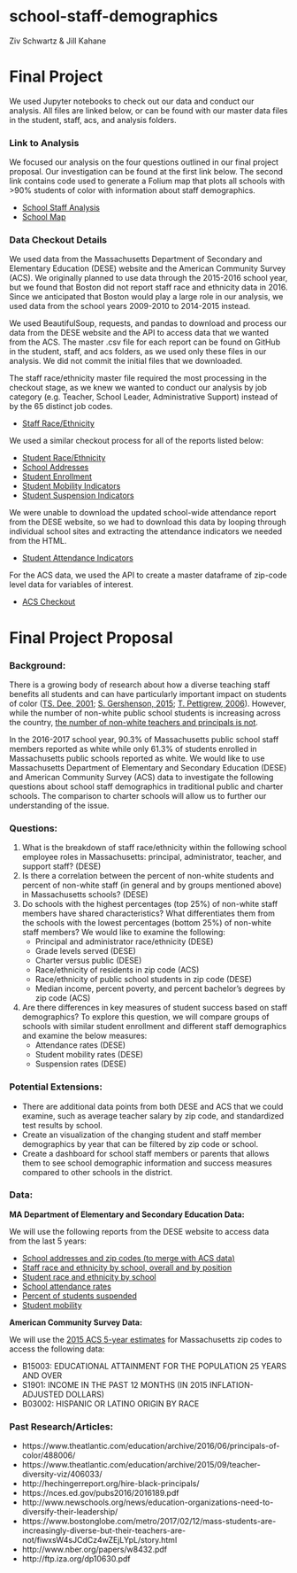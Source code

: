 # school-staff-demographics

Ziv Schwartz & Jill Kahane

<h1>Final Project</h1>
We used Jupyter notebooks to check out our data and conduct our analysis. All files are linked below, or can be found with our master data files in the student, staff, acs, and analysis folders.

<h3>Link to Analysis</h3>

We focused our analysis on the four questions outlined in our final project proposal. Our investigation can be found at the first link below. The second link contains code used to generate a Folium map that plots all schools with >90% students of color with information about staff demographics.
<ul>
<li><a href = "https://github.com/jill-k/school-staff-demographics/blob/master/analysis/School%20Staff%20Analysis.ipynb">School Staff Analysis</a></li>
<li><a href = "https://github.com/jill-k/school-staff-demographics/blob/master/analysis/School%20Map.ipynb">School Map</a></li>
</ul>


<h3>Data Checkout Details</h3>

We used data from the Massachusetts Department of Secondary and Elementary Education (DESE) website and the American Community Survey (ACS). We originally planned to use data through the 2015-2016 school year, but we found that Boston did not report staff race and ethnicity data in 2016. Since we anticipated that Boston would play a large role in our analysis, we used data from the school years 2009-2010 to 2014-2015 instead.

We used BeautifulSoup, requests, and pandas to download and process our data from the DESE website and the API to access data that we wanted from the ACS.  The master .csv file for each report can be found on GitHub in the student, staff, and acs folders, as we used only these files in our analysis. We did not commit the initial files that we downloaded.

The staff race/ethnicity master file required the most processing in the checkout stage, as we knew we wanted to conduct our analysis by job category (e.g. Teacher, School Leader, Administrative Support) instead of by the 65 distinct job codes.
<ul>
<li><a href = "https://github.com/jill-k/school-staff-demographics/blob/master/staff_data/Checkout%20-%20Staff%20Demo%20Data.ipynb"> Staff Race/Ethnicity</a></li>
</ul>

We used a similar checkout process for all of the reports listed below:
<ul>
<li><a href = "https://github.com/jill-k/school-staff-demographics/blob/master/student_data/Checkout%20-%20Student%20Race%20and%20Ethnicity%20Data.ipynb">Student Race/Ethnicity</a></li>
<li><a href = "https://github.com/jill-k/school-staff-demographics/blob/master/student_data/Checkout%20-%20School%20Addresses.ipynb">School Addresses</a></li>
<li><a href = "https://github.com/jill-k/school-staff-demographics/blob/master/student_data/Checkout%20-%20Student%20Enrollment.ipynb">Student Enrollment</a></li>
<li><a href = "https://github.com/jill-k/school-staff-demographics/blob/master/student_data/Checkout%20-%20Student%20Mobility.ipynb">Student Mobility Indicators</a></li>
<li><a href = "https://github.com/jill-k/school-staff-demographics/blob/master/student_data/Checkout%20-%20Student%20Suspension%20Data.ipynb">Student Suspension Indicators</a></li>
</ul>

We were unable to download the updated school-wide attendance report from the DESE website, so we had to download this data by looping through individual school sites and extracting the attendance indicators we needed from the HTML.
<ul>
<li><a href = "https://github.com/jill-k/school-staff-demographics/blob/master/student_data/Checkout%20-%20Student%20Attendance.ipynb">Student Attendance Indicators</a></li>
</ul>

For the ACS data, we used the API to create a master dataframe of zip-code level data for variables of interest.
<ul>
<li><a href="https://github.com/jill-k/school-staff-demographics/blob/master/acs/ACS%20Data%20Checkout.ipynb">ACS Checkout</a></li>
</ul>


<h1>Final Project Proposal</h1>

<h3>Background:</h3>

There is a growing body of research about how a diverse teaching staff benefits all students and can have particularly important impact on students of color (<a href="http://www.nber.org/papers/w8432.pdf">TS. Dee, 2001</a>; <a href="http://research.upjohn.org/cgi/viewcontent.cgi?article=1248&context=up_workingpapers">S. Gershenson, 2015</a>; <a href="http://citeseerx.ist.psu.edu/viewdoc/download?doi=10.1.1.455.7083&rep=rep1&type=pdf">T. Pettigrew, 2006</a>). However, while the number of non-white public school students is increasing across the country, <a href="http://www.shankerinstitute.org/sites/shanker/files/The%20State%20of%20Teacher%20Diversity%20%283%29_0.pdf">the number of non-white teachers and principals is not</a>.

In the 2016-2017 school year, 90.3% of Massachusetts public school staff members reported as white while only 61.3% of students enrolled in Massachusetts public schools reported as white. We would like to use Massachusetts Department of Elementary and Secondary Education (DESE) and American Community Survey (ACS) data to investigate the following questions about school staff demographics in traditional public and charter schools. The comparison to charter schools will allow us to further our understanding of the issue.

<h3>Questions:</h3>

<ol>
<li>What is the breakdown of staff race/ethnicity within the following school employee roles in Massachusetts: principal, administrator, teacher, and support staff? (DESE)</li>
<li>Is there a correlation between the percent of non-white students and percent of non-white staff (in general and by groups mentioned above) in Massachusetts schools? (DESE)</li>
<li>Do schools with the highest percentages (top 25%) of non-white staff members have shared characteristics? What differentiates them from the schools with the lowest percentages (bottom 25%) of non-white staff members? We would like to examine the following:<ul></li>
  <li>Principal and administrator race/ethnicity (DESE)</li>
  <li>Grade levels served (DESE)</li>
  <li>Charter versus public (DESE) </li>
  <li>Race/ethnicity of residents in zip code (ACS)</li>
  <li>Race/ethnicity of public school students in zip code (DESE)</li>
  <li>Median income, percent poverty, and percent bachelor’s degrees by zip code (ACS)</li></ul>
  <li>Are there differences in key measures of student success based on staff demographics? To explore this question, we will compare groups of schools with similar student enrollment and different staff demographics and examine the below measures:<ul></li>
  <li>Attendance rates (DESE)</li>
  <li>Student mobility rates (DESE)</li>
  <li>Suspension rates (DESE)</li>
  </ul></ol>

<h3>Potential Extensions:</h3>
<ul>
<li>There are additional data points from both DESE and ACS that we could examine, such as average teacher salary by zip code, and standardized test results by school.</li>
<li>Create an visualization of the changing student and staff member demographics by year that can be filtered by zip code or school.</li>
<li>Create a dashboard for school staff members or parents that allows them to see school demographic information and success measures compared to other schools in the district.</li>
</ul>

<h3>Data:</h3>

<b>MA Department of Elementary and Secondary Education Data:</b>

We will use the following reports from the DESE website to access data from the last 5 years:
<ul>
<li><a href="http://profiles.doe.mass.edu/search/search.aspx?leftNavId=11238">
  School addresses and zip codes (to merge with ACS data)</a></li>
<li><a href="http://profiles.doe.mass.edu/state_report/teacherbyracegender.aspx">
  Staff race and ethnicity by school, overall and by position</a></li>
<li><a href="http://profiles.doe.mass.edu/state_report/enrollmentbyracegender.aspx">
  Student race and ethnicity by school</a></li>
<li><a href="http://profiles.doe.mass.edu/statereport/indicators.aspx">
  School attendance rates</a></li>
<li><a href="http://profiles.doe.mass.edu/state_report/ssdr.aspx">
  Percent of students suspended<a/></li>
<li><a href="http://profiles.doe.mass.edu/state_report/mobilityrates.aspx">
  Student mobility</a></li>
</ul>

<b>American Community Survey Data:</b>

We will use the <a href="https://www.census.gov/data/developers/data-sets/acs-5year.html">
2015 ACS 5-year estimates</a> for Massachusetts zip codes to access the following data:
<ul>
  <li>B15003: EDUCATIONAL ATTAINMENT FOR THE POPULATION 25 YEARS AND OVER</li>
  <li>S1901: INCOME IN THE PAST 12 MONTHS (IN 2015 INFLATION-ADJUSTED DOLLARS)</li>
  <li>B03002: HISPANIC OR LATINO ORIGIN BY RACE</li>
</ul>


<h3>Past Research/Articles:</h3>
<ul>
  <li>https://www.theatlantic.com/education/archive/2016/06/principals-of-color/488006/</li>
<li>https://www.theatlantic.com/education/archive/2015/09/teacher-diversity-viz/406033/</li>
<li>http://hechingerreport.org/hire-black-principals/</li>
<li>https://nces.ed.gov/pubs2016/2016189.pdf</li>
<li>http://www.newschools.org/news/education-organizations-need-to-diversify-their-leadership/</li>
<li>https://www.bostonglobe.com/metro/2017/02/12/mass-students-are-increasingly-diverse-but-their-teachers-are-not/fiwxsW4sJCdCz4wZEjLYpL/story.html</li>
<li>http://www.nber.org/papers/w8432.pdf</li>
<li>http://ftp.iza.org/dp10630.pdf</li>
</ul>
